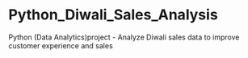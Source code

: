 # Python_Diwali_Sales_Analysis
Python (Data Analytics)project - Analyze Diwali sales data to improve customer experience and sales



